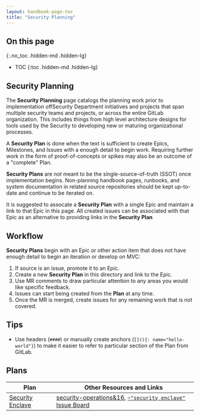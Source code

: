 ```yaml
---
layout: handbook-page-toc
title: "Security Planning"
---
```


## On this page
{:.no_toc .hidden-md .hidden-lg}

- TOC
{:toc .hidden-md .hidden-lg}

## Security Planning

The **Security Planning** page catalogs the planning work prior to
implementation offSecurity Department initiatives and projects that span
multiple security teams and projects, or across the entire GitLab
organization. This includes things from high level architecture designs for
tools used by the Security to developing new or maturing organizational
processes.

A **Security Plan** is done when the text is sufficient to create Epics,
Milestones, and Issues with a enough detail to begin work. Requiring further
work in the form of proof-of-concepts or spikes may also be an outcome of a
"complete" Plan.

**Security Plans** are _not_ meant to be the single-source-of-truth (SSOT) once
implementation begins. Non-planning handbook pages, runbooks, and system
documentation in related source repositories should be kept up-to-date and
continue to be iterated on.

It is suggested to assocate a **Security Plan** with a single Epic and maintain
a link to that Epic in this page. All created issues can be associated with
that Epic as an alternative to providing links in the **Security Plan**

## Workflow

**Security Plans** begin with an Epic or other action item that does not have
enough detail to begin an iteration or develop on MVC:

1. If source is an issue, promote it to an Epic.
1. Create a new **Security Plan** in this directory and link to the Epic.
1. Use MR comments to draw particular attention to any areas you would like
   specific feedback.
1. Issues can start being created from the **Plan** at any time.
1. Once the MR is merged, create issues for any remaining work that is not
   covered.

## Tips

* Use headers (`####`) or manually create anchors (`[](){: name="hello-world"}`)
  to make it easier to refer to particular section of the Plan from GitLab.

## Plans

| Plan | Other Resources and Links|
|------|--------------------------|
| [Security Enclave](./security-enclave) | [security-operations&16](https://gitlab.com/groups/gitlab-com/gl-security/-/epics/16), [`~"security enclave"` Issue Board](https://gitlab.com/groups/gitlab-com/gl-security/-/boards/1363933?&label_name[]=security%20enclave) |
